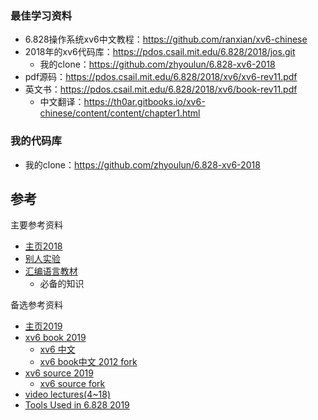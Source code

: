 ### 最佳学习资料

- 6.828操作系统xv6中文教程：https://github.com/ranxian/xv6-chinese
- 2018年的xv6代码库：https://pdos.csail.mit.edu/6.828/2018/jos.git
  - 我的clone：https://github.com/zhyoulun/6.828-xv6-2018
- pdf源码：https://pdos.csail.mit.edu/6.828/2018/xv6/xv6-rev11.pdf
- 英文书：https://pdos.csail.mit.edu/6.828/2018/xv6/book-rev11.pdf
  - 中文翻译：https://th0ar.gitbooks.io/xv6-chinese/content/content/chapter1.html



### 我的代码库

- 我的clone：https://github.com/zhyoulun/6.828-xv6-2018

## 参考

主要参考资料

- [主页2018](https://pdos.csail.mit.edu/6.828/2018/schedule.html)
- [别人实验](https://github.com/yunwei37/6.828-2018-labs)
- [汇编语言教材](https://pdos.csail.mit.edu/6.828/2018/readings/pcasm-book.pdf)
  - 必备的知识

备选参考资料

- [主页2019](https://pdos.csail.mit.edu/6.828/2019/schedule.html)
- [xv6 book 2019](https://pdos.csail.mit.edu/6.828/2019/xv6/book-riscv-rev0.pdf)
  - [xv6 中文](https://github.com/ranxian/xv6-chinese)
  - [xv6 book中文 2012 fork](https://zhyoulun.gitbook.io/xv6-chinese/)
- [xv6 source 2019](https://github.com/mit-pdos/xv6-riscv-fall19)
  - [xv6 source fork](https://github.com/zhyoulun/xv6-riscv-fall19)
- [video lectures(4~18)](https://www.youtube.com/playlist?list=PLfciLKR3SgqNJKKIKUliWoNBBH1VHL3AP)
- [Tools Used in 6.828 2019](https://pdos.csail.mit.edu/6.828/2019/tools.html)
